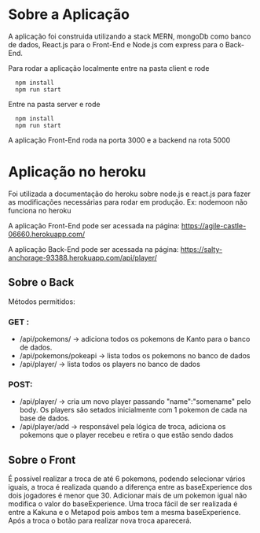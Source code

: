 # Sobre a Aplicação

A aplicação foi construida utilizando a stack MERN, mongoDb como banco de dados, React.js para o Front-End e Node.js com express para o Back-End. 

Para rodar a aplicação localmente entre na pasta client e rode 
      
      npm install
      npm run start

Entre na pasta server e rode

      npm install
      npm run start

A aplicação Front-End roda na porta 3000 e a backend na rota 5000

# Aplicação no heroku
Foi utilizada a documentação do heroku sobre node.js e react.js para fazer as modificações necessárias para rodar em produção. Ex: nodemoon não funciona no heroku 

A aplicação Front-End pode ser acessada na página: https://agile-castle-06660.herokuapp.com/

A aplicação Back-End pode ser acessada na página: https://salty-anchorage-93388.herokuapp.com/api/player/

## Sobre o Back
Métodos permitidos:
### GET :
- /api/pokemons/ -> adiciona todos os pokemons de Kanto para o banco de dados.
- /api/pokemons/pokeapi -> lista todos os pokemons no banco de dados
- /api/player/ -> lista todos os players no banco de dados

### POST:
- /api/player/ -> cria um novo player passando "name":"somename" pelo body. Os players são setados inicialmente com 1 pokemon de cada na base de dados.
- /api/player/add -> responsável pela lógica de troca, adiciona os pokemons que o player recebeu e retira o que estão sendo dados


## Sobre o Front
É possível realizar a troca de até 6 pokemons, podendo selecionar vários iguais, a troca é realizada quando a diferença entre as baseExperience dos dois jogadores 
é  menor que 30. Adicionar mais de um pokemon igual não modifica o valor do baseExperience.
Uma troca fácil de ser realizada é entre a Kakuna e o Metapod pois ambos tem a mesma baseExperience.
Após a troca o botão para realizar nova troca aparecerá.
